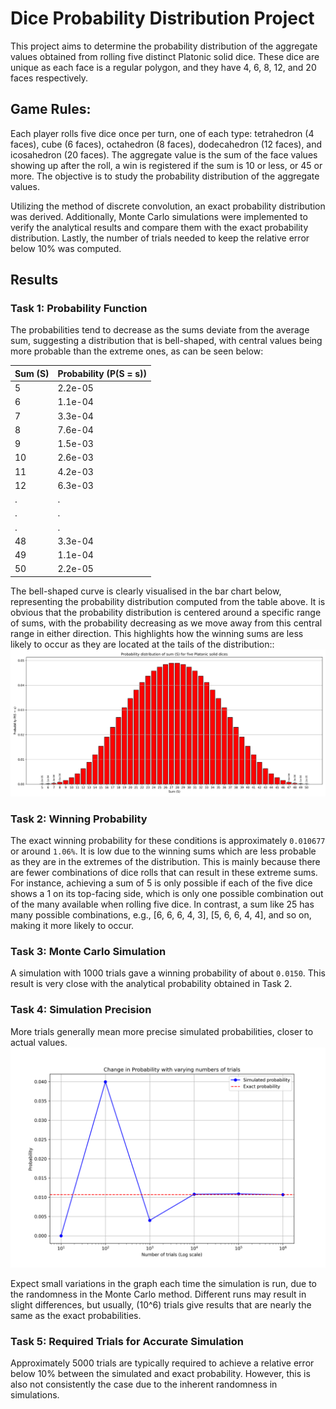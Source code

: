 # Dice Probability Distribution Project

This project aims to determine the probability distribution of the aggregate values obtained from rolling five distinct Platonic solid dice. These dice are unique as each face is a regular polygon, and they have 4, 6, 8, 12, and 20 faces respectively.

## Game Rules:
Each player rolls five dice once per turn, one of each type: tetrahedron (4 faces), cube (6 faces), octahedron (8 faces), dodecahedron (12 faces), and icosahedron (20 faces). The aggregate value is the sum of the face values showing up after the roll, a win is registered if the sum is 10 or less, or 45 or more. The objective is to study the probability distribution of the aggregate values.

Utilizing the method of discrete convolution, an exact probability distribution was derived. Additionally, Monte Carlo simulations were implemented to verify the analytical results and compare them with the exact probability distribution. Lastly, the number of trials needed to keep the relative error below 10% was computed.


## Results


### Task 1: Probability Function

The probabilities tend to decrease as the sums deviate from the average sum, suggesting a distribution that is bell-shaped, with central values being more probable than the extreme ones, as can be seen below:

| **Sum (S)** | **Probability \(P(S = s)\)** |
|-------------|----------------------------|
| 5           | 2.2e-05                    |
| 6           | 1.1e-04                    |
| 7           | 3.3e-04                    |
| 8           | 7.6e-04                    |
| 9           | 1.5e-03                    |
| 10          | 2.6e-03                    |
| 11          | 4.2e-03                    |
| 12          | 6.3e-03                    |
| .           | .                          |
| .           | .                          |
| .           | .                          |
| 48          | 3.3e-04                    |
| 49          | 1.1e-04                    |
| 50          | 2.2e-05                    |

The bell-shaped curve is clearly visualised in the bar chart below, representing the probability distribution computed from the table above. It is obvious that the probability distribution is centered around a specific range of sums, with the probability decreasing as we move away from this central range in either direction. This highlights how the winning sums are less likely to occur as they are located at the tails of the distribution::
![Task 1 Probability Distribution](task1_probability_distribution.png)



### Task 2: Winning Probability
The exact winning probability for these conditions is approximately `0.010677` or around `1.06%`. It is low due to the winning sums which are less probable as they are in the extremes of the distribution. This is mainly because there are fewer combinations of dice rolls that can result in these extreme sums. For instance, achieving a sum of 5 is only possible if each of the five dice shows a 1 on its top-facing side, which is only one possible combination out of the many available when rolling five dice. In contrast, a sum like 25 has many possible combinations, e.g., [6, 6, 6, 4, 3], [5, 6, 6, 4, 4], and so on, making it more likely to occur.


### Task 3: Monte Carlo Simulation
A simulation with 1000 trials gave a winning probability of about `0.0150`. This result is very close with the analytical probability obtained in Task 2.

### Task 4: Simulation Precision
More trials generally mean more precise simulated probabilities, closer to actual values.
![Task 4 Probability with varying trials](task4.png)

Expect small variations in the graph each time the simulation is run, due to the randomness in the Monte Carlo method. Different runs may result in slight differences, but usually, \(10^6\) trials give results that are nearly the same as the exact probabilities.

### Task 5: Required Trials for Accurate Simulation
Approximately 5000 trials are typically required to achieve a relative error below 10% between the simulated and exact probability. However, this is also not consistently the case due to the inherent randomness in simulations.